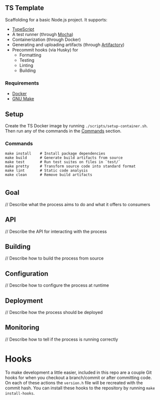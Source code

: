 ## TS Template

Scaffolding for a basic Node.js project. It supports:

- [TypeScript](https://www.typescriptlang.org/)
- A test runner (through [Mocha](https://mochajs.org/))
- Containerization (through Docker)
- Generating and uploading artifacts (through [Artifactory](https://wassonece.jfrog.io))
- Precommit hooks (via Husky) for
  - Formatting
  - Testing
  - Linting
  - Building

### Requirements

- [Docker](https://www.docker.com/products/docker-desktop)
- [GNU Make](https://help.ubuntu.com/community/InstallingCompilers)

## Setup

Create the TS Docker image by running `./scripts/setup-container.sh`. Then run any of the commands in the [Commands](###Commands) section.

### Commands

    make install    # Install package dependencies
    make build      # Generate build artifacts from source
    make test       # Run test suites on files in `test/`
    make pretty     # Transform source code into standard format
    make lint       # Static code analysis
    make clean      # Remove build artifacts
    
# <project name>

## Goal
// Describe what the process aims to do and what it offers to consumers

## API
// Describe the API for interacting with the process

## Building
// Describe how to build the process from source

## Configuration
// Describe how to configure the process at runtime

## Deployment
// Describe how the process should be deployed

## Monitoring
// Describe how to tell if the process is running correctly

# Hooks

To make development a little easier, included in this repo are a couple
Git hooks for when you checkout a branch/commit or after committing code.
On each of these actions the `version.h` file will be recreated with the
commit hash. You can install these hooks to the repository by running
`make install-hooks`.
